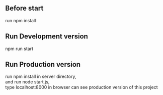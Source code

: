 ## Before start
run npm install

## Run Development version
npm run start

## Run Production version
run npm install in server directory, <br/>
and run node start.js,<br/>
type localhost:8000 in browser can see production version of this project
